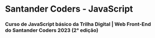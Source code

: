 # Santander Coders - JavaScript

### Curso de JavaScript básico da Trilha Digital | Web Front-End do Santander Coders 2023 (2° edição)


